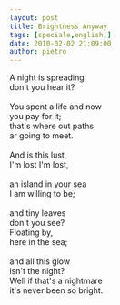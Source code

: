 ```yaml
---
layout: post
title: Brightness Anyway
tags: [speciale,english,]
date: 2010-02-02 21:09:00
author: pietro
---
```

A night is spreading<br/>don't you hear it?<br/><br/>You spent a life and now<br/>you pay for it;<br/>that's where out paths<br/>ar going to meet.<br/><br/>And is this lust,<br/>I'm lost I'm lost,<br/><br/>an island in your sea<br/>I am willing to be;<br/><br/>and tiny leaves<br/>don't you see?<br/>Floating by,<br/>here in the sea;<br/><br/>and all this glow<br/>isn't the night?<br/>Well if that's a nightmare<br/>it's never been so bright.
